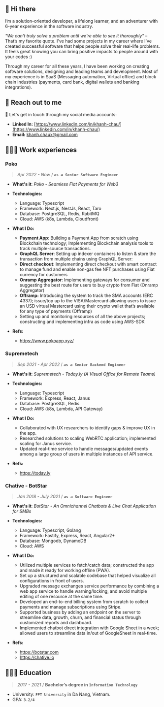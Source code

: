 ## **👋 Hi there**

I’m a solution-oriented developer, a lifelong learner, and an adventurer with 6-year experience in the software industry.

*"We can't truly solve a problem until we're able to see it thoroughly"* – That’s my favorite quote. I've had some projects in my career where I've created successful software that helps people solve their real-life problems. It feels great knowing you can bring positive impacts to people around with your codes :)

Through my career for all these years, I have been working on creating software solutions, designing and leading teams and development. Most of my experience is in SaaS (Messaging automation, Virtual office) and block chain industries (payments, card bank, digital wallets and banking integrations).

## **🤘 Reach out to me**
🙌 Let's get in touch through my social media accounts:

- **Linked In:** [https://www.linkedin.com/in/khanh-chau/](https://www.linkedin.com/in/khanh-chau/)
- **Email:** [khanh.chaux@gmail.com](mailto:khanh.chaux@gmail.com)

## **👨🏻‍💻 Work experiences**
### **Poko**
> *Apr 2022 - Now* / **`as a Senior Software Engineer`**
  - **What's it**: *Poko - Seamless Fiat Payments
for Web3*

  - **Technologies:** 
    - Language: Typescript
    - Framework: Next.js, NestJs, React, Taro
    - Database: PostgreSQL, Redis, RabitMQ
    - Cloud: AWS (k8s, Lambda, Cloudfront)

  - **What I Do:**
    - **Payment App**: Building a Payment App from scratch using Blockchain technology; Implementing Blockchain analysis tools to track multiple-source transactions.
    - **GraphQL Server**: Setting up indexer containers to listen & store the transaction from multiple chains using GraphQL Server:
    - **Direct checkout**: Implementing direct checkout with smart contract to manage fund and enable non-gas fee NFT purchases using Fiat currency for customers
    - **Onramp Aggregator**: Implementing gateways for consumer and suggesting the best route for users to buy crypto from Fiat (Onramp Aggregator)
    - **Offramp:** Introducing the system to track the SMA accounts (ERC 4337); issue/top up to the VISA/Mastercard allowing users to issue an USD virtual Mastercard using their crypto wallet that’s available for any type of payments (Offramp) 
    - Setting up and monitoring resources of all the above projects; constructing and implementing infra as code using AWS-SDK

  - **Refs:**
    - https://www.pokoapp.xyz/

### **Supremetech**
> *Sep 2021 - Apr 2022* / **`as a Senior Backend Engineer`**
  - **What's it**: *Supremetech - Today.ly (A Visual Office for Remote Teams)*

  - **Technologies:** 
    - Language: Typescript
    - Framework: Express, React, Janus
    - Database: PostgreSQL, Redis
    - Cloud: AWS (k8s, Lambda, API Gateway)

  - **What I Do:**
    - Collaborated with UX researchers to identify gaps & improve UX in the app.
    - Researched solutions to scaling WebRTC application; implemented scaling for Janus service.
    - Updated real-time service to handle messages/updated events among a large group of users in multiple instances of API service.

  - **Refs:**
    - https://today.ly

### **Chative - BotStar**
> *Jan 2018 - July 2021* / **`as a Software Engineer`**
  - **What's it**: *BotStar - An Omnichannel Chatbots & Live Chat Application for SMBs*

  - **Technologies:** 
    - Language: Typescript, Golang
    - Framework: Fastify, Express, React, Angular2+
    - Database: Mongodb, DynamoDB
    - Cloud: AWS

  - **What I Do:**
    - Utilized multiple services to fetch/catch data; constructed the app and made it ready for working offline (PWA).
    - Set up a structured and scalable codebase that helped visualize all configurations in front of users.
    - Upgraded message exchanges service performance by combining a web app service to handle warning/locking, and avoid multiple editing of one resource at the same time.
    - Developed an end-to-end billing system from scratch to collect payments and manage subscriptions using Stripe.
    - Supported business by adding an endpoint on the server to streamline data, growth, churn, and financial status through customized reports and dashboard.
    - Implemented chatbot direct integration with Google Sheet in a week; allowed users to streamline data in/out of GoogleSheet in real-time.

  - **Refs:**
    - https://botstar.com
    - https://chative.io

## **🧑🏻‍🏫 Education**
> *2017 - 2021* / **Bachelor’s degree in `Information Technology`**
- University: `FPT University` in Da Nang, Vietnam.
- GPA: `3.2/4`
